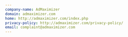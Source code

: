 ```yaml
---
company-name: AdMaximizer
domain: admaximizer.com
home: http://admaximizer.com/index.php
privacy-policy: http://admaximizer.com/privacy-policy/
email: complaint@admaximizer.com
---
```




